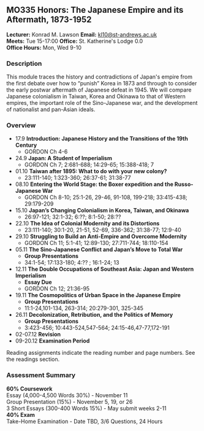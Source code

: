 ## MO335 Honors: The Japanese Empire and its Aftermath, 1873-1952

**Lecturer:**	Konrad M. Lawson **Email:** kl10@st-andrews.ac.uk  
**Meets:** Tue 15-17:00  **Office:** St. Katherine's Lodge 0.0  
**Office Hours:** Mon, Wed 9-10  

### Description	

This module traces the history and contradictions of Japan's empire from the first debate over how to “punish” Korea in 1873 and through to consider the early postwar aftermath of Japanese defeat in 1945. We will compare Japanese colonialism in Taiwan, Korea and Okinawa to that of Western empires, the important role of the Sino-Japanese war, and the development of nationalist and pan-Asian ideals.

### Overview

* 17.9     **Introduction: Japanese History and the Transitions of the 19th Century**   
    * GORDON Ch 4-6
* 24.9     **Japan: A Student of Imperialism**                                          
    * GORDON Ch 7; 2:681-688; 14:29-65; 15:388-418; 7
* 01.10    **Taiwan after 1895: What to do with your new colony?**                      
    * 23:111-140; 1:323-360; 26:37-61; 31:38-77
* 08.10    **Entering the World Stage: the Boxer expedition and the Russo-Japanese War** 
    * GORDON Ch 8-10; 25:1-26, 29-46, 91-108, 199-218; 33:415-438; 29:179-209
* 15.10    **Japan’s Changing Colonialism in Korea, Taiwan, and Okinawa**             
    * 26:97-121; 32:1-32; 6:??; 8:1-50; 28:??
* 22.10    **The Idea of Colonial Modernity and its Distortions**                       
    * 23:111-140; 30:1-20, 21-51, 52-69, 336-362; 31:38-77; 12:9-40
* 29.10    **Struggling to Build an Anti-Empire and Overcome Modernity**                 
    * GORDON Ch 11; 5:1-41; 12:89-130; 27:711-744; 18:110-154
* 05.11    **The Sino-Japanese Conflict and Japan’s Move to Total War**                
    * **Group Presentations**
    * 34:1-54; 17:133-180; 4:?? ; 16:1-24; 13
* 12.11 **The Double Occupations of Southeast Asia: Japan and Western Imperialism**  
    * **Essay Due**
    * GORDON Ch 12; 21:36-95
* 19.11    **The Cosmopolitics of Urban Space in the Japanese Empire**                  
    * **Group Presentations**
    * 11:1-24,101-134, 263-314; 20:279-301, 325-345
* 26.11    **Decolonization, Retribution, and the Politics of Memory**                  
    * **Group Presentations**
    * 3:423-456; 10:443-524,547-564; 24:15-46,47-77,172-191
* 02-07.12  **Revision**
* 09-20.12  **Examination Period**

Reading assignments indicate the reading number and page numbers. See the readings section.

### Assessment Summary

**60% Coursework**  
Essay (4,000-4,500 Words 30%) - November 11   
Group Presentation (15%)  - November 5, 19, or 26  
3 Short Essays (300-400 Words 15%) - May submit weeks 2-11  
**40% Exam**  
Take-Home Examination - Date TBD, 3/6 Questions, 24 Hours  
